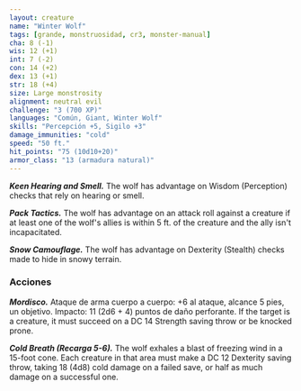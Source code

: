```yaml
---
layout: creature
name: "Winter Wolf"
tags: [grande, monstruosidad, cr3, monster-manual]
cha: 8 (-1)
wis: 12 (+1)
int: 7 (-2)
con: 14 (+2)
dex: 13 (+1)
str: 18 (+4)
size: Large monstrosity
alignment: neutral evil
challenge: "3 (700 XP)"
languages: "Común, Giant, Winter Wolf"
skills: "Percepción +5, Sigilo +3"
damage_immunities: "cold"
speed: "50 ft."
hit_points: "75 (10d10+20)"
armor_class: "13 (armadura natural)"
---
```


***Keen Hearing and Smell.*** The wolf has advantage on Wisdom (Perception) checks that rely on hearing or smell.

***Pack Tactics.*** The wolf has advantage on an attack roll against a creature if at least one of the wolf's allies is within 5 ft. of the creature and the ally isn't incapacitated.

***Snow Camouflage.*** The wolf has advantage on Dexterity (Stealth) checks made to hide in snowy terrain.

### Acciones

***Mordisco.*** Ataque de arma cuerpo a cuerpo: +6 al ataque, alcance 5 pies, un objetivo. Impacto: 11 (2d6 + 4) puntos de daño perforante. If the target is a creature, it must succeed on a DC 14 Strength saving throw or be knocked prone.

***Cold Breath (Recarga 5-6).*** The wolf exhales a blast of freezing wind in a 15-foot cone. Each creature in that area must make a DC 12 Dexterity saving throw, taking 18 (4d8) cold damage on a failed save, or half as much damage on a successful one.